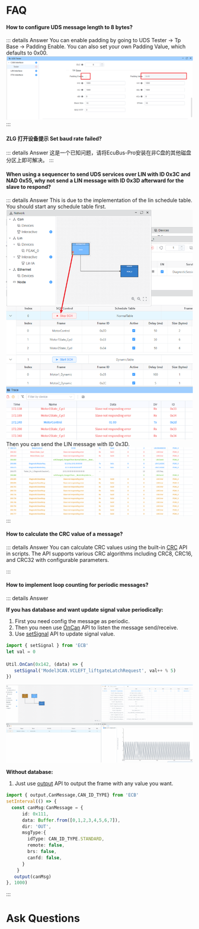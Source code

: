 # FAQ

#### How to configure UDS message length to 8 bytes?
::: details Answer
You can enable padding by going to UDS Tester -> Tp Base -> Padding Enable. You can also set your own Padding Value, which defaults to 0x00.
![1](./1.png)
:::

#### ZLG 打开设备提示 Set baud rate failed? 
::: details Answer
这是一个已知问题，请将EcuBus-Pro安装在非C盘的其他磁盘分区上即可解决。
:::

#### When using a sequencer to send UDS services over LIN with ID 0x3C and NAD 0x55, why not send a LIN message with ID 0x3D afterward for the slave to respond?
::: details Answer
This is due to the implementation of the lin schedule table. You should start any schedule table first.
![2](./2.png)
Then you can send the LIN message with ID 0x3D.
![3](./3.png)
:::

#### How to calculate the CRC value of a message?
::: details Answer
You can calculate CRC values using the built-in [CRC](https://app.whyengineer.com/scriptApi/classes/CRC.html) API in scripts. The API supports various CRC algorithms including CRC8, CRC16, and CRC32 with configurable parameters.

:::

#### How to implement loop counting for periodic messages?
::: details Answer

**If you has database and want update signal value periodically:**
1. First you need config the message as periodic.
2. Then you neen use [OnCan](https://app.whyengineer.com/scriptApi/classes/UtilClass.html#oncan) API to listen the message send/receive.
3. Use [setSignal](https://app.whyengineer.com/scriptApi/functions/setSignal.html) API to update signal value.

```ts
import { setSignal } from 'ECB'
let val = 0

Util.OnCan(0x142, (data) => {
   setSignal('Model3CAN.VCLEFT_liftgateLatchRequest', val++ % 5)
})
```
![demo](./loop.gif)


**Without database:**
1. Just use [output](https://app.whyengineer.com/scriptApi/functions/output.html) API to output the frame with any value you want.

```ts
import { output,CanMessage,CAN_ID_TYPE} from 'ECB'
setInterval(() => {
  const canMsg:CanMessage = {
      id: 0x111,
      data: Buffer.from([0,1,2,3,4,5,6,7]),
      dir: 'OUT',
      msgType:{
        idType: CAN_ID_TYPE.STANDARD,
        remote: false,
        brs: false,
        canfd: false,
      }
    }
   output(canMsg)
}, 1000)
```

:::


# Ask Questions

<script setup>
import Twikoo from '../../component/Twikoo.vue'
</script>

<Twikoo lang="en-US" />
